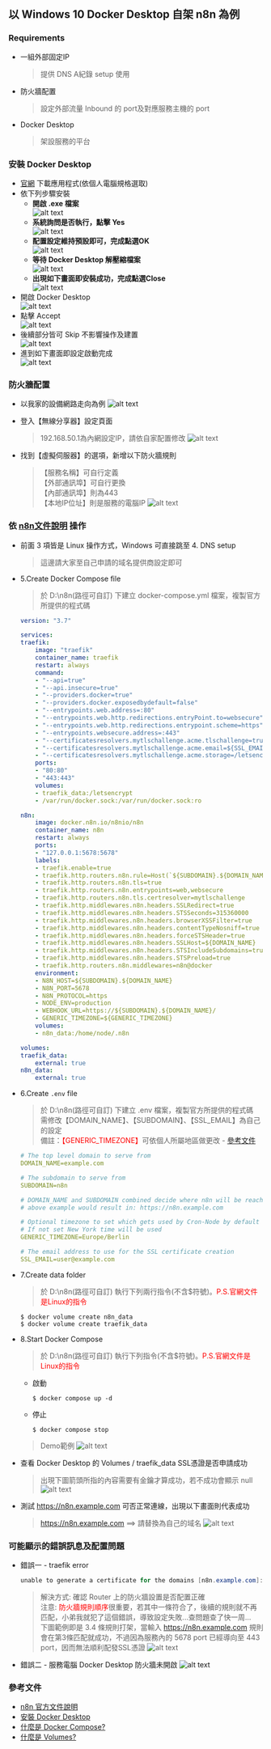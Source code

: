 ## 以 Windows 10 Docker Desktop 自架 n8n 為例

### Requirements
- 一組外部固定IP
    >提供 DNS A紀錄 setup 使用
- 防火牆配置
    >設定外部流量 Inbound 的 port及對應服務主機的 port    
- Docker Desktop
    >架設服務的平台

### 安裝 Docker Desktop
- [官網](https://docs.docker.com/desktop/setup/install/windows-install/) 下載應用程式(依個人電腦規格選取)
- 依下列步驟安裝
    - **開啟 .exe 檔案** \
    ![alt text](./src/01.%20點exe檔.png)
    - **系統詢問是否執行，點擊 Yes** \
    ![alt text](./src/02.%20UAC_Yes.png)
    - **配置設定維持預設即可，完成點選OK** \
    ![alt text](./src/03.%20Configuration.png)
    - **等待 Docker Desktop 解壓縮檔案** \
    ![alt text](./src/04.%20Unpacking%20files.png)
    - **出現如下畫面即安裝成功，完成點選Close** \
    ![alt text](./src/05.%20Installed%20Success.png)
- 開啟 Docker Desktop \
![alt text](./src/06.%20DockerDesktopIcon.png)
- 點擊 Accept \
![alt text](./src/07.%20Accept.png)
- 後續部分皆可 Skip 不影響操作及建置 \
![alt text](./src/08.%20Skip%20Login.png)
- 進到如下畫面即設定啟動完成 \
![alt text](./src/09.%20Started.png)

### 防火牆配置
- 以我家的設備網路走向為例
![alt text](./src/11.%20Network.png)

- 登入【無線分享器】設定頁面
    >192.168.50.1為內網設定IP，請依自家配置修改
    ![alt text](./src/12.%20WirelessConf.png)
- 找到【虛擬伺服器】的選項，新增以下防火牆規則
    >【服務名稱】可自行定義 \
    >【外部通訊埠】可自行更換 \
    >【內部通訊埠】則為443 \
    >【本地IP位址】則是服務的電腦IP
    ![alt text](./src/13.%20FireWallRule.png)

### 依 [n8n文件說明](https://docs.n8n.io/hosting/installation/server-setups/docker-compose/) 操作
- 前面 3 項皆是 Linux 操作方式，Windows 可直接跳至 4. DNS setup
    >這邊請大家至自己申請的域名提供商設定即可
- 5.Create Docker Compose file
    >於 D:\n8n(路徑可自訂) 下建立 docker-compose.yml 檔案，複製官方所提供的程式碼
    ``` yml
    version: "3.7"

    services:
    traefik:
        image: "traefik"
        container_name: traefik
        restart: always
        command:
        - "--api=true"
        - "--api.insecure=true"
        - "--providers.docker=true"
        - "--providers.docker.exposedbydefault=false"
        - "--entrypoints.web.address=:80"
        - "--entrypoints.web.http.redirections.entryPoint.to=websecure"
        - "--entrypoints.web.http.redirections.entrypoint.scheme=https"
        - "--entrypoints.websecure.address=:443"
        - "--certificatesresolvers.mytlschallenge.acme.tlschallenge=true"
        - "--certificatesresolvers.mytlschallenge.acme.email=${SSL_EMAIL}"
        - "--certificatesresolvers.mytlschallenge.acme.storage=/letsencrypt/acme.json"
        ports:
        - "80:80"
        - "443:443"
        volumes:
        - traefik_data:/letsencrypt
        - /var/run/docker.sock:/var/run/docker.sock:ro

    n8n:
        image: docker.n8n.io/n8nio/n8n
        container_name: n8n
        restart: always
        ports:
        - "127.0.0.1:5678:5678"
        labels:
        - traefik.enable=true
        - traefik.http.routers.n8n.rule=Host(`${SUBDOMAIN}.${DOMAIN_NAME}`)
        - traefik.http.routers.n8n.tls=true
        - traefik.http.routers.n8n.entrypoints=web,websecure
        - traefik.http.routers.n8n.tls.certresolver=mytlschallenge
        - traefik.http.middlewares.n8n.headers.SSLRedirect=true
        - traefik.http.middlewares.n8n.headers.STSSeconds=315360000
        - traefik.http.middlewares.n8n.headers.browserXSSFilter=true
        - traefik.http.middlewares.n8n.headers.contentTypeNosniff=true
        - traefik.http.middlewares.n8n.headers.forceSTSHeader=true
        - traefik.http.middlewares.n8n.headers.SSLHost=${DOMAIN_NAME}
        - traefik.http.middlewares.n8n.headers.STSIncludeSubdomains=true
        - traefik.http.middlewares.n8n.headers.STSPreload=true
        - traefik.http.routers.n8n.middlewares=n8n@docker
        environment:
        - N8N_HOST=${SUBDOMAIN}.${DOMAIN_NAME}
        - N8N_PORT=5678
        - N8N_PROTOCOL=https
        - NODE_ENV=production
        - WEBHOOK_URL=https://${SUBDOMAIN}.${DOMAIN_NAME}/
        - GENERIC_TIMEZONE=${GENERIC_TIMEZONE}
        volumes:
        - n8n_data:/home/node/.n8n

    volumes:
    traefik_data:
        external: true
    n8n_data:
        external: true
    ```
- 6.Create <code>.env</code> file
    >於 D:\n8n(路徑可自訂) 下建立 .env 檔案，複製官方所提供的程式碼 \
    >需修改【DOMAIN_NAME】、【SUBDOMAIN】、【SSL_EMAIL】為自己的設定 \
    >備註：<font color="red">【GENERIC_TIMEZONE】</font>可依個人所屬地區做更改 - [參考文件](https://en.wikipedia.org/wiki/List_of_tz_database_time_zones)
    ``` yml
    # The top level domain to serve from
    DOMAIN_NAME=example.com

    # The subdomain to serve from
    SUBDOMAIN=n8n

    # DOMAIN_NAME and SUBDOMAIN combined decide where n8n will be reachable from
    # above example would result in: https://n8n.example.com

    # Optional timezone to set which gets used by Cron-Node by default
    # If not set New York time will be used
    GENERIC_TIMEZONE=Europe/Berlin

    # The email address to use for the SSL certificate creation
    SSL_EMAIL=user@example.com
    ```
- 7.Create data folder
    >於 D:\n8n(路徑可自訂) 執行下列兩行指令(不含$符號)。<font color="red">P.S.官網文件是Linux的指令</font>
    ```docker
    $ docker volume create n8n_data
    $ docker volume create traefik_data
    ```
- 8.Start Docker Compose
    >於 D:\n8n(路徑可自訂) 執行下列指令(不含$符號)。<font color="red">P.S.官網文件是Linux的指令</font>
    - 啟動
        ```docker
        $ docker compose up -d
        ```
    - 停止
        ```docker
        $ docker compose stop
        ```
    >Demo範例
    ![alt text](./src/10.%20Build.png)
- 查看 Docker Desktop 的 Volumes / traefik_data SSL憑證是否申請成功
    >出現下圖箭頭所指的內容需要有金鑰才算成功，若不成功會顯示 null
    ![alt text](./src/15.%20SSL.png)
- 測試 https://n8n.example.com 可否正常連線，出現以下畫面則代表成功
    >https://n8n.example.com ==> 請替換為自己的域名
    ![alt text](./src/14.%20Finished%20Service.png)

### 可能顯示的錯誤訊息及配置問題
- 錯誤一 - traefik error
    ```PowerShell
    unable to generate a certificate for the domains [n8n.example.com]: error: one or more domains had a problem:\n[n8n.example.com] acme: error: 400 :: urn:ietf:params:acme:error:connection :: ${your public ip}: Timeout during connect (likely firewall problem)\n" ACME CA=https://acme-v02.api.letsencrypt.org/directory acmeCA=https://acme-v02.api.letsencrypt.org/directory domains=["n8n.example.com"] providerName=mytlschallenge.acme routerName=n8n@docker rule=Host(`n8n.example.com`)
    ```
    >解決方式: 確認 Router 上的防火牆設置是否配置正確 \
    >注意: <font color="red">防火牆規則順序</font>很重要，若其中一條符合了，後續的規則就不再匹配，小弟我就犯了這個錯誤，導致設定失敗...查問題查了快一周... \
    >下圖範例即是 3.4 條規則打架，當輸入 https://n8n.example.com 規則會在第3條匹配就成功，不過因為服務內的 5678 port 已經導向至 443 port，因而無法順利配發SSL憑證
    ![alt text](./src/16.%20Error%20FireWall%20Conf.jpg)
- 錯誤二 - 服務電腦 Docker Desktop 防火牆未開啟
    ![alt text](./src/17.%20Public%20Firewall.png)

### 參考文件
- [n8n 官方文件說明](https://docs.n8n.io/hosting/installation/server-setups/docker-compose/)
- [安裝 Docker Desktop](https://docs.docker.com/desktop/setup/install/windows-install/)
- [什麼是 Docker Compose?](https://docs.docker.com/compose/)
- [什麼是 Volumes?](https://docs.docker.com/engine/storage/volumes/)